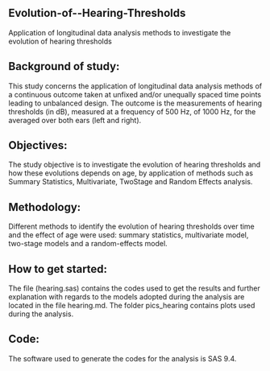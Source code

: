 ## Evolution-of--Hearing-Thresholds
Application of longitudinal data analysis methods to investigate the evolution of hearing thresholds

## Background of study:
 This study concerns the application of longitudinal data analysis methods of a continuous outcome taken at unfixed and/or unequally spaced time points leading to unbalanced design. The outcome is the measurements of hearing thresholds (in dB), measured at a frequency of 500 Hz, of 1000 Hz, for the averaged over both ears (left and right).
 
## Objectives:
The study objective is to investigate the evolution of hearing thresholds and how these evolutions depends on age, by application of methods such as Summary Statistics, Multivariate, TwoStage and Random Effects analysis.

## Methodology:
Different methods to identify the evolution of hearing thresholds over time and the effect of age were used: summary statistics, multivariate model, two-stage models and a random-effects model.

## How to get started:
The file (hearing.sas) contains the codes used to get the results and further explanation with regards to the models adopted during the analysis are located in the file hearing.md. The folder pics_hearing contains plots used during the analysis.

## Code:
The software used to generate the codes for the analysis is SAS 9.4.


